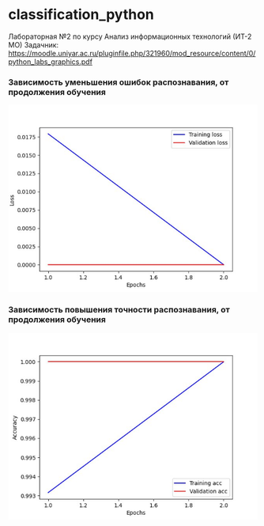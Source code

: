 # classification_python
Лабораторная №2 по курсу Анализ информационных технологий (ИТ-2 МО)
Задачник: https://moodle.uniyar.ac.ru/pluginfile.php/321960/mod_resource/content/0/python_labs_graphics.pdf

### Зависимость уменьшения ошибок распознавания, от продолжения обучения  
![alt text](https://github.com/aiserrock/classification_python/blob/master/epoch_losses.jpg) 
### Зависимость повышения точности распознавания, от продолжения обучения  
![alt text](https://github.com/aiserrock/classification_python/blob/master/epoch_acc.jpg) 
